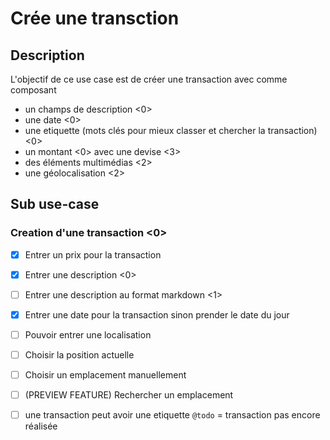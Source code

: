 # Crée une transction

## Description

L'objectif de ce use case est de créer une transaction avec comme composant

- un champs de description <0>
- une date <0>
- une etiquette (mots clés pour mieux classer et chercher la transaction) <0>
- un montant <0> avec une devise <3>
- des éléments multimédias <2>
- une géolocalisation <2>

## Sub use-case

### Creation d'une transaction <0>

- [X] Entrer un prix pour la transaction
- [X] Entrer une description <0>
- [ ] Entrer une description au format markdown <1>
- [X] Entrer une date pour la transaction sinon prender le date du jour
- [ ] Pouvoir entrer une localisation
- [ ] Choisir la position actuelle
- [ ] Choisir un emplacement manuellement
- [ ] (PREVIEW FEATURE) Rechercher un emplacement
- [ ] une transaction peut avoir une etiquette `@todo` = transaction pas encore réalisée


